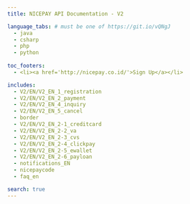 ```yaml
---
title: NICEPAY API Documentation - V2

language_tabs: # must be one of https://git.io/vQNgJ
  - java
  - csharp
  - php
  - python
  
toc_footers:
  - <li><a href='http://nicepay.co.id/'>Sign Up</a></li>

includes:
  - V2/EN/V2_EN_1_registration
  - V2/EN/V2_EN_2_payment
  - V2/EN/V2_EN_4_inquiry
  - V2/EN/V2_EN_5_cancel
  - border
  - V2/EN/V2_EN_2-1_creditcard
  - V2/EN/V2_EN_2-2_va
  - V2/EN/V2_EN_2-3_cvs
  - V2/EN/V2_EN_2-4_clickpay
  - V2/EN/V2_EN_2-5_ewallet
  - V2/EN/V2_EN_2-6_payloan
  - notifications_EN
  - nicepaycode
  - faq_en

search: true
---
```

